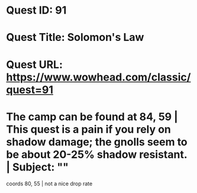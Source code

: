 # Quest ID: 91
# Quest Title: Solomon's Law
# Quest URL: https://www.wowhead.com/classic/quest=91
# The camp can be found at 84, 59 | This quest is a pain if you rely on shadow damage; the gnolls seem to be about 20-25% shadow resistant. | Subject: "<Blank>"
coords 80, 55 | not a nice drop rate